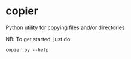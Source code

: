 # **copier**

Python utility for copying files and/or directories

NB: To get started, just do:
```
copier.py --help
```
